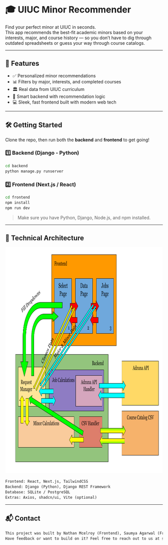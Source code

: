# 🎓 UIUC Minor Recommender

Find your perfect minor at UIUC in seconds.  
This app recommends the best-fit academic minors based on your interests, major, and course history — so you don’t have to dig through outdated spreadsheets or guess your way through course catalogs.

---

## 🚀 Features

- ✅ Personalized minor recommendations  
- 📊 Filters by major, interests, and completed courses  
- 🏛️ Real data from UIUC curriculum  
- 🧠 Smart backend with recommendation logic  
- 💻 Sleek, fast frontend built with modern web tech  

---

## 🛠️ Getting Started

Clone the repo, then run both the **backend** and **frontend** to get going!

### 1️⃣ Backend (Django - Python)

```bash
cd backend
python manage.py runserver
````

### 2️⃣ Frontend (Next.js / React)

```bash
cd frontend
npm install
npm run dev
```

> Make sure you have Python, Django, Node.js, and npm installed.

---

## 🧩 Technical Architecture

<img src="diagram-image\Minor Recommender Architecture Diagram (1).png" alt="Architecture Diagram" width="960" height="720">

```txt
Frontend: React, Next.js, TailwindCSS  
Backend: Django (Python), Django REST Framework  
Database: SQLite / PostgreSQL  
Extras: Axios, shadcn/ui, Vite (optional)
```

---

## 📬 Contact

```txt
This project was built by Nathan Mcelroy (Frontend), Saumya Agarwal (Frontend), Vaani Rometra (Backend), and Divya Thumu (Backend). 
Have feedback or want to build on it? Feel free to reach out to us at saumyaa4@illinois.edu!
```

